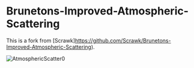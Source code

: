 # Brunetons-Improved-Atmospheric-Scattering

This is a fork from [Scrawk]https://github.com/Scrawk/Brunetons-Improved-Atmospheric-Scattering).

![AtmosphericScatter0](https://i.imgur.com/iLEAWBH.jpg)
